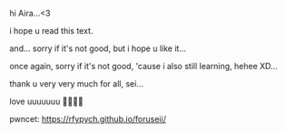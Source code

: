 hi Aira...<3 

i hope u read this text. 

and... sorry if it's not good, but i hope u like it... 

once again, sorry if it's not good, 'cause i also still learning, hehee XD...

 thank u very very much for all, sei... 

love uuuuuuu 🫶🫶🫶🫶

pwncet:
https://rfypych.github.io/foruseii/
